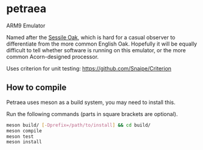 # petraea
ARM9 Emulator

Named after the [Sessile Oak](https://en.wikipedia.org/wiki/Quercus_petraea), which is hard for a casual observer to differentiate from the more common English Oak. Hopefully it will be equally difficult to tell whether software is running on this emulator, or the more common Acorn-designed processor.

Uses criterion for unit testing: https://github.com/Snaipe/Criterion

## How to compile
Petraea uses meson as a build system, you may need to install this.

Run the following commands (parts in square brackets are optional).

```sh
meson build/ [-Dprefix=/path/to/install] && cd build/
meson compile
meson test
meson install
```

